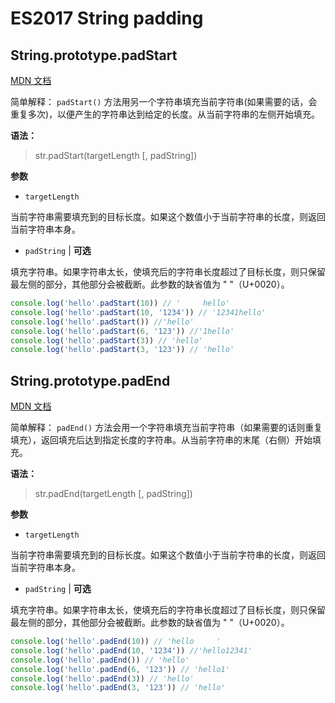 # ES2017 String padding

## String.prototype.padStart

[MDN 文档](https://developer.mozilla.org/zh-CN/docs/Web/JavaScript/Reference/Global_Objects/String/padStart)

简单解释： `padStart()` 方法用另一个字符串填充当前字符串(如果需要的话，会重复多次)，以便产生的字符串达到给定的长度。从当前字符串的左侧开始填充。

**语法：**

> str.padStart(targetLength [, padString])

**参数**

* `targetLength`

当前字符串需要填充到的目标长度。如果这个数值小于当前字符串的长度，则返回当前字符串本身。

* `padString` | **可选**

填充字符串。如果字符串太长，使填充后的字符串长度超过了目标长度，则只保留最左侧的部分，其他部分会被截断。此参数的缺省值为 " "（U+0020）。

``` javascript
console.log('hello'.padStart(10)) // '     hello'
console.log('hello'.padStart(10, '1234')) // '12341hello'
console.log('hello'.padStart()) //'hello'
console.log('hello'.padStart(6, '123')) //'1hello'
console.log('hello'.padStart(3)) // 'hello'
console.log('hello'.padStart(3, '123')) // 'hello'
```

## String.prototype.padEnd

[MDN 文档](https://developer.mozilla.org/zh-CN/docs/Web/JavaScript/Reference/Global_Objects/String/padEnd)

简单解释： `padEnd()` 方法会用一个字符串填充当前字符串（如果需要的话则重复填充），返回填充后达到指定长度的字符串。从当前字符串的末尾（右侧）开始填充。

**语法：**

> str.padEnd(targetLength [, padString])

**参数**

* `targetLength`

当前字符串需要填充到的目标长度。如果这个数值小于当前字符串的长度，则返回当前字符串本身。

* `padString` | **可选**

填充字符串。如果字符串太长，使填充后的字符串长度超过了目标长度，则只保留最左侧的部分，其他部分会被截断。此参数的缺省值为 " "（U+0020）。

``` javascript
console.log('hello'.padEnd(10)) // 'hello     '
console.log('hello'.padEnd(10, '1234')) //'hello12341'
console.log('hello'.padEnd()) // 'hello'
console.log('hello'.padEnd(6, '123')) // 'hello1'
console.log('hello'.padEnd(3)) // 'hello'
console.log('hello'.padEnd(3, '123')) // 'hello'
```

